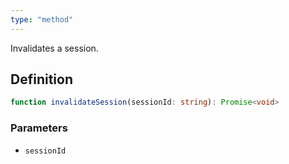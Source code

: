 ```yaml
---
type: "method"
---
```


Invalidates a session.

## Definition

```ts
function invalidateSession(sessionId: string): Promise<void>
```

### Parameters

- `sessionId`
